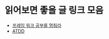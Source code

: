 # 읽어보면 좋을 글 링크 모음

- [프레임 워크 공부를 멈춰라](https://medium.com/@jongyoungpark/프레임워크-공부를-멈춰라-1afa37644474)
- [ATDD](https://boorownie.github.io/2019-11-27/agail_and_atdd)

